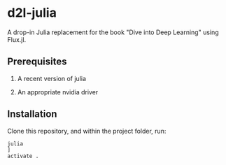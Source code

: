 # d2l-julia
A drop-in Julia replacement for the book "Dive into Deep Learning" using Flux.jl. 

## Prerequisites
1. A recent version of julia

2. An appropriate nvidia driver

## Installation
Clone this repository, and within the project folder, run:
```
julia
]
activate .
```



